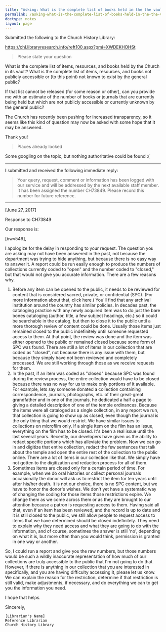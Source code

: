 ```yaml
---
title: "Asking: What is the complete list of books held in the the vault?"
permalink: /asking-what-is-the-complete-list-of-books-held-in-the-the-vault/
doctype: notes
layout: page
---
```


Submitted the following to the Church History Library:

https://chl.libraryresearch.info/reft100.aspx?pmi=XWDEKHOHSt

> Please state your question

What is the complete list of items, resources, and books held by the Church in its vault?  What is the complete list of items, resources, and books not publicly accessible or (to this point) not known to exist by the general public?
 
If that list cannot be released (for some reason or other), can you provide me with an estimate of the number of books or journals that are currently being held but which are not publicly accessible or currently unknown by the general public?
 
The Church has recently been pushing for increased transparency, so it seems like this kind of question may now be asked with some hope that it may be answered.
 
Thank you!

> Places already looked

Some googling on the topic, but nothing authoritative could be found :(

---

I submitted and received the following immediate reply:

> Your query, request, comment or information has been logged with our service and will be addressed by the next available staff member. It has been assigned the number CH73849. Please record this number for future reference.

---

[June 27, 2017]

Response to CH73849

Our response is:

[bwv549],

I apologize for the delay in responding to your request. The question you are asking may not have been answered in the past, not because the department was trying to hide anything, but because there is no easy way to answer it. A report could be run easily enough to produce the numbers of collections currently coded to "open" and the number coded to "closed," but that would not give you accurate information. There are a few reasons why.

1. Before any item can be opened to the public, it needs to be reviewed for content that is considered sacred, private, or confidential (SPC). (For more information about that, click here.) You'll find that any archival institution around the country has similar policies. In decades past, the cataloging practice with any newly acquired item was to do just the bare bones cataloging (author, title, a few subject headings, etc.) so it could be searchable in the catalog, but then to close it to the public until a more thorough review of content could be done. Usually those items just remained closed to the public indefinitely until someone requested access to them. At that point, the review was done and the item was either opened to the public or remained closed because some form of SPC was found. There are still a lot of items in our collection that are coded as "closed", not because there is any issue with them, but because they simply have not been reviewed and completely processed. We are still working through those as we receive requests for them.
2. In the past, if an item was coded as "closed" because SPC was found during the review process, the entire collection would have to be closed because there was no way for us to make only portions of it available. For example, lets say someone donated a collection containing correspondence, journals, photographs, etc. of their great-great grandfather and in one of the journals, he dedicated a half a page to giving a detailed description of one of the temple ordinances. Because the items were all cataloged as a single collection, in any report we run, that collection is going to show up as closed, even though the journal is the only thing that we would restrict. We have similar issues to collections on microfilm only. If a single item on the film has an issue, everything on the film has to be closed. It's been a real issue until the last several years. Recently, our developers have given us the ability to redact specific portions which has alleviate the problem. Now we can go in and digitize that entire collection, redact the few sentences that talk about the temple and open the entire rest of the collection to the public online. There are a lot of items in our collection like that. We simply have not gotten to the digitization and redaction process for all of them.
3. Sometimes items are closed only for a certain period of time. For example, when we do oral histories or collect personal journals occasionally the donor will ask us to restrict the item for ten years until after his/her death. It is not our choice, there is no SPC content, but we have to honor the donor's wishes. We don't yet have a systematic way of changing the coding for those items those restrictions expire. We change them as we come across them or as they are brought to our attention because a patron is requesting access to them.
Having said all that, even if an item has been reviewed, and the record is up to date and it is still closed to the public, we still allow people to request access to items that we have determined should be closed indefinitely. They need to explain why they need access and what they are going to do with the information, and of course, sometimes the answer is still 'no', depending on what it is, but more often than you would think, permission is granted in one way or another.

So, I could run a report and give you the raw numbers, but those numbers would be such a wildly inaccurate representation of how much of our collections are truly accessible to the public that I'm not going to do that. However, if there is anything in our collection that you are interested in specifically, and you are having difficulty accessing it, please let us know. We can explain the reason for the restriction, determine if that restriction is still valid, make adjustments, if necessary, and do everything we can to get you the information you need.

I hope that helps.

Sincerely,

    [Librarian's Name]
    Reference Librarian
    Church History Library
